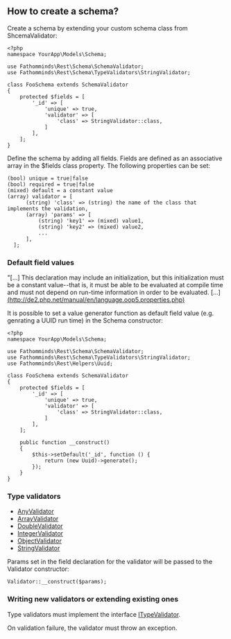 ## How to create a schema? ##

Create a schema by extending your custom schema class from ShcemaValidator:

```
<?php
namespace YourApp\Models\Schema;

use Fathomminds\Rest\Schema\SchemaValidator;
use Fathomminds\Rest\Schema\TypeValidators\StringValidator;

class FooSchema extends SchemaValidator
{
    protected $fields = [
        '_id' => [
            'unique' => true,
            'validator' => [
                'class' => StringValidator::class,
            ]
        ],
    ];
}

```

Define the schema by adding all fields. Fields are defined as an associative array in the $fields class property. The following properties can be set:

```
(bool) unique = true|false
(bool) required = true|false
(mixed) default = a constant value
(array) validator = [
      (string) 'class' => (string) the name of the class that implements the validation,
      (array) 'params' => [
          (string) 'key1' => (mixed) value1,
          (string) 'key2' => (mixed) value2,
          ...
      ],
  ];
```

### Default field values ###

"[...] This declaration may include an initialization, but this initialization must be a constant value--that is, it must be able to be evaluated at compile time and must not depend on run-time information in order to be evaluated. [...] [(http://de2.php.net/manual/en/language.oop5.properties.php)](http://de2.php.net/manual/en/language.oop5.properties.php)

It is possible to set a value generator function as default field value (e.g. genrating a UUID run time) in the Schema constructor:

```
<?php
namespace YourApp\Models\Schema;

use Fathomminds\Rest\Schema\SchemaValidator;
use Fathomminds\Rest\Schema\TypeValidators\StringValidator;
use Fathomminds\Rest\Helpers\Uuid;

class FooSchema extends SchemaValidator
{
    protected $fields = [
        '_id' => [
            'unique' => true,
            'validator' => [
                'class' => StringValidator::class,
            ]
        ],
    ];

    public function __construct()
    {
        $this->setDefault('_id', function () {
            return (new Uuid)->generate();
        });
    }
}
```

### Type validators ###

* [AnyValidator](../../src/Schema/TypeValidators/AnyValidator.php)
* [ArrayValidator](../../src/Schema/TypeValidators/AnyValidator.php)
* [DoubleValidator](../../src/Schema/TypeValidators/AnyValidator.php)
* [IntegerValidator](../../src/Schema/TypeValidators/AnyValidator.php)
* [ObjectValidator](../../src/Schema/TypeValidators/AnyValidator.php)
* [StringValidator](../../src/Schema/TypeValidators/AnyValidator.php)

Params set in the field declaration for the validator will be passed to the Validator constructor:

```
Validator::__construct($params);
```

### Writing new validators or extending existing ones ###

Type validators must implement the interface [ITypeValidator](../../src/Contracts/ITypeValidator.php).

On validation failure, the validator must throw an exception.
